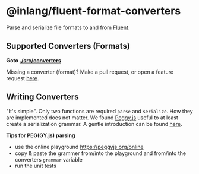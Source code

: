 # @inlang/fluent-format-converters

Parse and serialize file formats to and from [Fluent](https://projectfluent.org/).

## Supported Converters (Formats)

**Goto [./src/converters](./src/converters)**

Missing a converter (format)? Make a pull request, or open a feature request [here](https://github.com/inlang/inlang/discussions/categories/feature-requests).

## Writing Converters

"It's simple". Only two functions are required `parse` and `serialize`. How they are implemented does not matter. We found [Peggy.js](https://github.com/peggyjs/peggy) useful to at least create a serialization grammar. A gentle introduction can be found [here](https://coderwall.com/p/316gba/beginning-parsers-with-peg-js).

**Tips for PEG(GY.js) parsing**

- use the online playground https://peggyjs.org/online
- copy & paste the grammer from/into the playground and from/into the converters `grammar` variable
- run the unit tests
